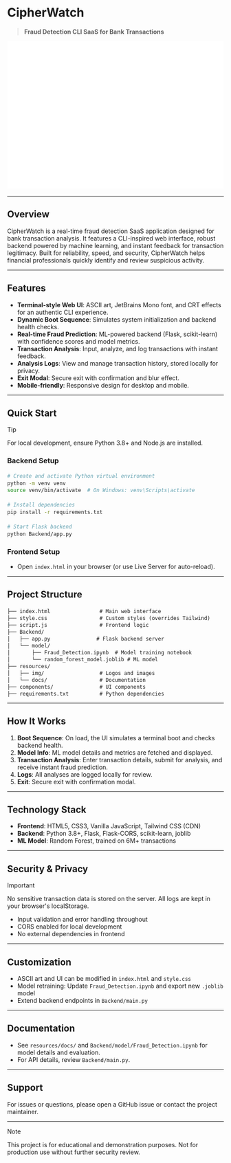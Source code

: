 # CipherWatch

> **Fraud Detection CLI SaaS for Bank Transactions**

![CipherWatch Logo](/resources/icon/Logo-white.png)

---

## Overview

CipherWatch is a real-time fraud detection SaaS application designed for bank transaction analysis. It features a CLI-inspired web interface, robust backend powered by machine learning, and instant feedback for transaction legitimacy. Built for reliability, speed, and security, CipherWatch helps financial professionals quickly identify and review suspicious activity.

---

## Features

- **Terminal-style Web UI**: ASCII art, JetBrains Mono font, and CRT effects for an authentic CLI experience.
- **Dynamic Boot Sequence**: Simulates system initialization and backend health checks.
- **Real-time Fraud Prediction**: ML-powered backend (Flask, scikit-learn) with confidence scores and model metrics.
- **Transaction Analysis**: Input, analyze, and log transactions with instant feedback.
- **Analysis Logs**: View and manage transaction history, stored locally for privacy.
- **Exit Modal**: Secure exit with confirmation and blur effect.
- **Mobile-friendly**: Responsive design for desktop and mobile.

---

## Quick Start

> [!TIP]
> For local development, ensure Python 3.8+ and Node.js are installed.

### Backend Setup

```bash
# Create and activate Python virtual environment
python -m venv venv
source venv/bin/activate  # On Windows: venv\Scripts\activate

# Install dependencies
pip install -r requirements.txt

# Start Flask backend
python Backend/app.py
```

### Frontend Setup

- Open `index.html` in your browser (or use Live Server for auto-reload).

---

## Project Structure

```text
├── index.html                # Main web interface
├── style.css                 # Custom styles (overrides Tailwind)
├── script.js                 # Frontend logic
├── Backend/
│   ├── app.py               # Flask backend server
│   └── model/
│       ├── Fraud_Detection.ipynb  # Model training notebook
│       └── random_forest_model.joblib # ML model
├── resources/
│   ├── img/                  # Logos and images
│   └── docs/                 # Documentation
├── components/               # UI components
├── requirements.txt          # Python dependencies
```

---

## How It Works

1. **Boot Sequence**: On load, the UI simulates a terminal boot and checks backend health.
2. **Model Info**: ML model details and metrics are fetched and displayed.
3. **Transaction Analysis**: Enter transaction details, submit for analysis, and receive instant fraud prediction.
4. **Logs**: All analyses are logged locally for review.
5. **Exit**: Secure exit with confirmation modal.

---

## Technology Stack

- **Frontend**: HTML5, CSS3, Vanilla JavaScript, Tailwind CSS (CDN)
- **Backend**: Python 3.8+, Flask, Flask-CORS, scikit-learn, joblib
- **ML Model**: Random Forest, trained on 6M+ transactions

---

## Security & Privacy

> [!IMPORTANT]
> No sensitive transaction data is stored on the server. All logs are kept in your browser's localStorage.

- Input validation and error handling throughout
- CORS enabled for local development
- No external dependencies in frontend

---

## Customization

- ASCII art and UI can be modified in `index.html` and `style.css`
- Model retraining: Update `Fraud_Detection.ipynb` and export new `.joblib` model
- Extend backend endpoints in `Backend/main.py`

---

## Documentation

- See `resources/docs/` and `Backend/model/Fraud_Detection.ipynb` for model details and evaluation.
- For API details, review `Backend/main.py`.

---

## Support

For issues or questions, please open a GitHub issue or contact the project maintainer.

---

> [!NOTE]
> This project is for educational and demonstration purposes. Not for production use without further security review.
